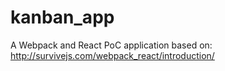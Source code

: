 # kanban_app
A Webpack and React PoC application based on: http://survivejs.com/webpack_react/introduction/
